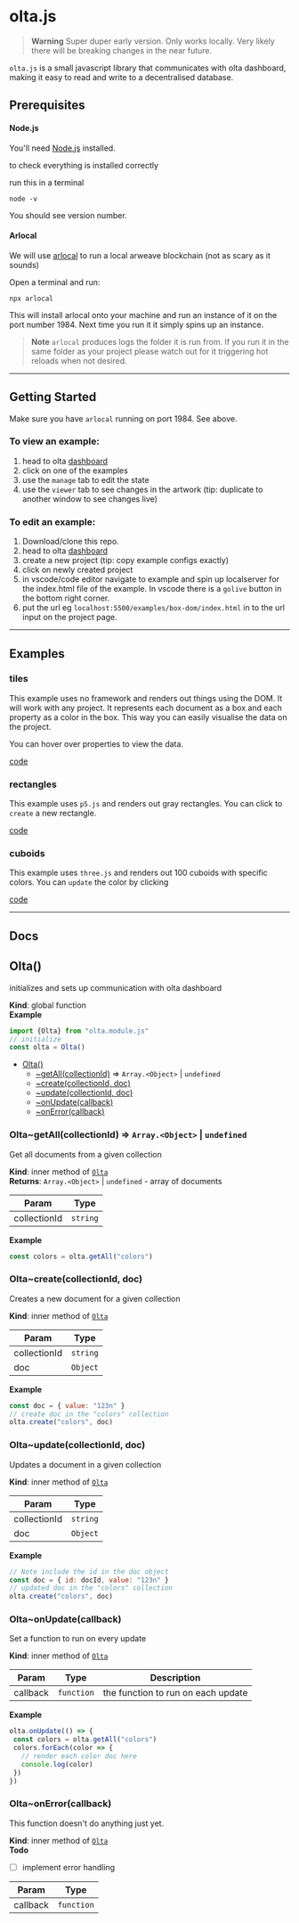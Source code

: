 # olta.js

> **Warning** Super duper early version. Only works locally. Very likely there will be breaking changes in the near future.

`olta.js` is a small javascript library that communicates with olta dashboard, making it easy to read and write to a decentralised database.

## Prerequisites

#### Node.js

You'll need [Node.js](https://nodejs.org/en/download) installed.

to check everything is installed correctly

run this in a terminal
```
node -v
```

You should see version number.

#### Arlocal

We will use [arlocal](https://github.com/textury/arlocal) to run a local arweave blockchain (not as scary as it sounds)

Open a terminal and run:
```
npx arlocal
```

This will install arlocal onto your machine and run an instance of it on the port number 1984. Next time you run it it simply spins up an instance.

> **Note** `arlocal` produces logs the folder it is run from. If you run it in the same folder as your project please watch out for it triggering hot reloads when not desired.

---

## Getting Started

Make sure you have `arlocal` running on port 1984. See above.

### To view an example:
1. head to olta [dashboard](https://olta-v2-alpha.vercel.app/)
2. click on one of the examples
3. use the `manage` tab to edit the state
4. use the `viewer` tab to see changes in the artwork (tip: duplicate to another window to see changes live)

### To edit an example:
1. Download/clone this repo.
2. head to olta [dashboard](https://olta-v2-alpha.vercel.app/)
3. create a new project (tip: copy example configs exactly)
4. click on newly created project
5. in vscode/code editor navigate to example and spin up localserver for the index.html file of the example. In vscode there is a `golive` button in the bottom right corner.
6. put the url eg `localhost:5500/examples/box-dom/index.html` in to the url input on the project page.

---

## Examples

### tiles
This example uses no framework and renders out things using the DOM. It will work with any project. It represents each document as a box and each property as a color in the box. This way you can easily visualise the data on the project.

You can hover over properties to view the data.

[code](./examples/tiles/index.html)

### rectangles
This example uses `p5.js` and renders out gray rectangles. You can click to `create` a new rectangle.

[code](./examples/rectangles/index.html)

### cuboids
This example uses `three.js` and renders out 100 cuboids with specific colors. You can `update` the color by clicking

[code](./examples/cuboids/index.html)

---

## Docs

<a name="Olta"></a>

## Olta()
initializes and sets up communication with olta dashboard

**Kind**: global function  
**Example**  
```js
import {Olta} from "olta.module.js"
// initialize
const olta = Olta()
```

* [Olta()](#Olta)
    * [~getAll(collectionId)](#Olta..getAll) ⇒ <code>Array.&lt;Object&gt;</code> \| <code>undefined</code>
    * [~create(collectionId, doc)](#Olta..create)
    * [~update(collectionId, doc)](#Olta..update)
    * [~onUpdate(callback)](#Olta..onUpdate)
    * [~onError(callback)](#Olta..onError)

<a name="Olta..getAll"></a>

### Olta~getAll(collectionId) ⇒ <code>Array.&lt;Object&gt;</code> \| <code>undefined</code>
Get all documents from a given collection

**Kind**: inner method of [<code>Olta</code>](#Olta)  
**Returns**: <code>Array.&lt;Object&gt;</code> \| <code>undefined</code> - array of documents  

| Param        | Type                |
| ------------ | ------------------- |
| collectionId | <code>string</code> |

**Example**  
```js
const colors = olta.getAll("colors")
```
<a name="Olta..create"></a>

### Olta~create(collectionId, doc)
Creates a new document for a given collection

**Kind**: inner method of [<code>Olta</code>](#Olta)  

| Param        | Type                |
| ------------ | ------------------- |
| collectionId | <code>string</code> |
| doc          | <code>Object</code> |

**Example**  
```js
const doc = { value: "123n" }
// create doc in the "colors" collection
olta.create("colors", doc)
```
<a name="Olta..update"></a>

### Olta~update(collectionId, doc)
Updates a document in a given collection

**Kind**: inner method of [<code>Olta</code>](#Olta)  

| Param        | Type                |
| ------------ | ------------------- |
| collectionId | <code>string</code> |
| doc          | <code>Object</code> |

**Example**  
```js
// Note include the id in the doc object
const doc = { id: docId, value: "123n" }
// updated doc in the "colors" collection
olta.create("colors", doc)
```
<a name="Olta..onUpdate"></a>

### Olta~onUpdate(callback)
Set a function to run on every update

**Kind**: inner method of [<code>Olta</code>](#Olta)  

| Param    | Type                  | Description                        |
| -------- | --------------------- | ---------------------------------- |
| callback | <code>function</code> | the function to run on each update |

**Example**  
```js
olta.onUpdate(() => {
 const colors = olta.getAll("colors")
 colors.forEach(color => {
   // render each color doc here
   console.log(color)
 })
})
```
<a name="Olta..onError"></a>

### Olta~onError(callback)
This function doesn't do anything just yet.

**Kind**: inner method of [<code>Olta</code>](#Olta)  
**Todo**

- [ ] implement error handling


| Param    | Type                  |
| -------- | --------------------- |
| callback | <code>function</code> |